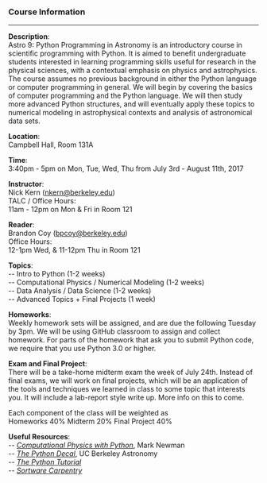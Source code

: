 ### Course Information
----
**Description**:
<br>
Astro 9: Python Programming in Astronomy is an introductory course in scientific programming with Python. It is aimed to benefit undergraduate students interested in learning programming skills useful for research in the physical sciences, with a contextual emphasis on physics and astrophysics. The course assumes no previous background in either the Python language or computer programming in general. We will begin by covering the basics of computer programming and the Python language. We will then study more advanced Python structures, and will eventually apply these topics to numerical modeling in astrophysical contexts and analysis of astronomical data sets. 


**Location**:
<br>
Campbell Hall, Room 131A


**Time**:
<br>
3:40pm - 5pm on Mon, Tue, Wed, Thu from July 3rd - August 11th, 2017


**Instructor**:
<br>
Nick Kern (nkern@berkeley.edu)
<br>
TALC / Office Hours: 
<br>
11am - 12pm on Mon & Fri in Room 121


**Reader**:
<br>
Brandon Coy (bpcoy@berkeley.edu)
<br>
Office Hours:
<br>
12-1pm Wed, & 11-12pm Thu in Room 121


**Topics**:
<br>
-- Intro to Python (1-2 weeks)
<br>
-- Computational Physics / Numerical Modeling (1-2 weeks)
<br>
-- Data Analysis / Data Science (1-2 weeks)
<br>
-- Advanced Topics + Final Projects (1 week)


**Homeworks**:
<br>
Weekly homework sets will be assigned, and are due the following Tuesday by 3pm.
We will be using GitHub classroom to assign and collect homework.
For parts of the homework that ask you to submit Python code, we require
that you use Python 3.0 or higher.


**Exam and Final Project**:
<br>
There will be a take-home midterm exam the week of July 24th.
Instead of final exams, we will work on final projects, which will be an application
of the tools and techniques we learned in class to some topic that interests you. It will
include a lab-report style write up. More info on this to come.

Each component of the class will be weighted as
<br>
Homeworks 40%
Midterm 20%
Final Project 40%

**Useful Resources**:
<br>
-- [*Computational Physics with Python*](http://www-personal.umich.edu/~mejn/computational-physics), Mark Newman 
<br>
-- [*The Python Decal*](http://ugastro.berkeley.edu/pydecal/index.html), UC Berkeley Astronomy
<br>
-- [*The Python Tutorial*](https://docs.python.org/3/tutorial/)
<br>
-- [*Sortware Carpentry*](https://software-carpentry.org/)



